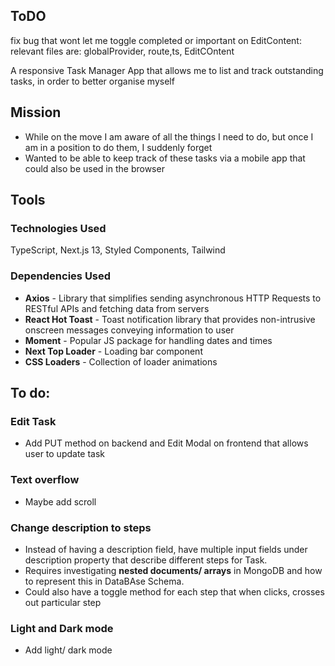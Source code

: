 ## ToDO

fix bug that wont let me toggle completed or important on EditContent:
relevant files are: globalProvider, route,ts, EditCOntent

A responsive Task Manager App that allows me to list and track outstanding tasks, in order to better organise myself

## Mission

-   While on the move I am aware of all the things I need to do, but once I am in a position to do them, I suddenly forget
-   Wanted to be able to keep track of these tasks via a mobile app that could also be used in the browser

## Tools

### Technologies Used

TypeScript, Next.js 13, Styled Components, Tailwind

### Dependencies Used

-   **Axios** - Library that simplifies sending asynchronous HTTP Requests to RESTful APIs and fetching data from servers
-   **React Hot Toast** - Toast notification library that provides non-intrusive onscreen messages conveying information to user
-   **Moment** - Popular JS package for handling dates and times
-   **Next Top Loader** - Loading bar component
-   **CSS Loaders** - Collection of loader animations

## To do:

### Edit Task

-   Add PUT method on backend and Edit Modal on frontend that allows user to update task

### Text overflow

-   Maybe add scroll

### Change description to steps

-   Instead of having a description field, have multiple input fields under description property that describe different steps for Task.
-   Requires investigating **nested documents/ arrays** in MongoDB and how to represent this in DataBAse Schema.
-   Could also have a toggle method for each step that when clicks, crosses out particular step

### Light and Dark mode

-   Add light/ dark mode
